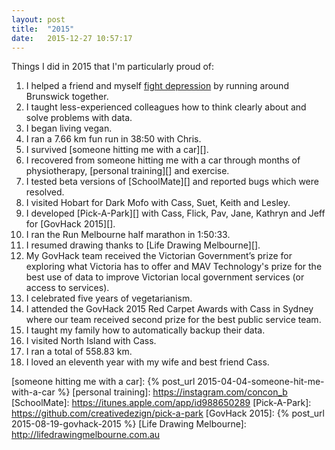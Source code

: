 ```yaml
---
layout: post
title:  "2015"
date:   2015-12-27 10:57:17
---
```


Things I did in 2015 that I'm particularly proud of:

1. I helped a friend and myself [fight depression][] by running around Brunswick together.
2. I taught less-experienced colleagues how to think clearly about and solve problems with data.
3. I began living vegan.
4. I ran a 7.66 km fun run in 38:50 with Chris.
5. I survived [someone hitting me with a car][].
6. I recovered from someone hitting me with a car through months of physiotherapy, [personal training][] and exercise.
7. I tested beta versions of [SchoolMate][] and reported bugs which were resolved.
8. I visited Hobart for Dark Mofo with Cass, Suet, Keith and Lesley.
9. I developed [Pick-A-Park][] with Cass, Flick, Pav, Jane, Kathryn and Jeff for [GovHack 2015][].
10. I ran the Run Melbourne half marathon in 1:50:33.
11. I resumed drawing thanks to [Life Drawing Melbourne][].
12. My GovHack team received the Victorian Government’s prize for exploring what Victoria has to offer and MAV Technology's prize for the best use of data to improve Victorian local government services (or access to services).
13. I celebrated five years of vegetarianism.
14. I attended the GovHack 2015 Red Carpet Awards with Cass in Sydney where our team received second prize for the best public service team.
15. I taught my family how to automatically backup their data.
16. I visited North Island with Cass.
17. I ran a total of 558.83 km.
18. I loved an eleventh year with my wife and best friend Cass.

[fight depression]: http://christhorpe.net/writing/2015/11/28/status-update
[someone hitting me with a car]: {% post_url 2015-04-04-someone-hit-me-with-a-car %}
[personal training]: https://instagram.com/concon_b
[SchoolMate]: https://itunes.apple.com/app/id988650289
[Pick-A-Park]: https://github.com/creativedezign/pick-a-park
[GovHack 2015]: {% post_url 2015-08-19-govhack-2015 %}
[Life Drawing Melbourne]: http://lifedrawingmelbourne.com.au

